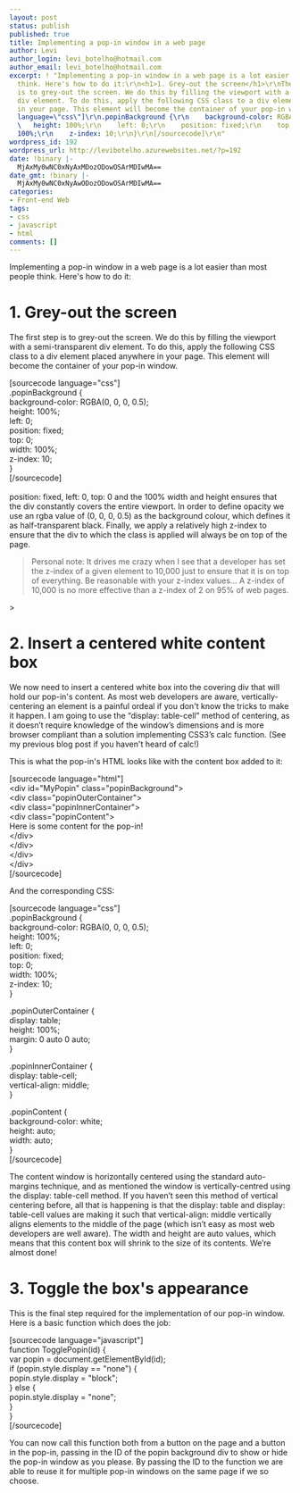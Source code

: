 ```yaml
---
layout: post
status: publish
published: true
title: Implementing a pop-in window in a web page
author: Levi
author_login: levi_botelho@hotmail.com
author_email: levi_botelho@hotmail.com
excerpt: ! "Implementing a pop-in window in a web page is a lot easier than most people
  think. Here's how to do it:\r\n<h1>1. Grey-out the screen</h1>\r\nThe first step
  is to grey-out the screen. We do this by filling the viewport with a semi-transparent
  div element. To do this, apply the following CSS class to a div element placed anywhere
  in your page. This element will become the container of your pop-in window.\r\n\r\n[sourcecode
  language=\"css\"]\r\n.popinBackground {\r\n    background-color: RGBA(0, 0, 0, 0.5);\r\n
  \   height: 100%;\r\n    left: 0;\r\n    position: fixed;\r\n    top: 0;\r\n    width:
  100%;\r\n    z-index: 10;\r\n}\r\n[/sourcecode]\r\n"
wordpress_id: 192
wordpress_url: http://levibotelho.azurewebsites.net/?p=192
date: !binary |-
  MjAxMy0wNC0xNyAxMDozODowOSArMDIwMA==
date_gmt: !binary |-
  MjAxMy0wNC0xNyAwODozODowOSArMDIwMA==
categories:
- Front-end Web
tags:
- css
- javascript
- html
comments: []
---
```

<p>Implementing a pop-in window in a web page is a lot easier than most people think. Here's how to do it:</p>
<h1>1. Grey-out the screen</h1>
<p>The first step is to grey-out the screen. We do this by filling the viewport with a semi-transparent div element. To do this, apply the following CSS class to a div element placed anywhere in your page. This element will become the container of your pop-in window.</p>
<p>[sourcecode language="css"]<br />
.popinBackground {<br />
    background-color: RGBA(0, 0, 0, 0.5);<br />
    height: 100%;<br />
    left: 0;<br />
    position: fixed;<br />
    top: 0;<br />
    width: 100%;<br />
    z-index: 10;<br />
}<br />
[/sourcecode]<br />
<a id="more"></a><a id="more-192"></a><br />
position: fixed, left: 0, top: 0 and the 100% width and height ensures that the div constantly covers the entire viewport. In order to define opacity we use an rgba value of (0, 0, 0, 0.5) as the background colour, which defines it as half-transparent black. Finally, we apply a relatively high z-index to ensure that the div to which the class is applied will always be on top of the page.</p>
<blockquote><p>Personal note: It drives me crazy when I see that a developer has set the z-index of a given element to 10,000 just to ensure that it is on top of everything. Be reasonable with your z-index values... A z-index of 10,000 is no more effective than a z-index of 2 on 95% of web pages.
</p></blockquote>
<p>></p>
<h1>2. Insert a centered white content box</h1>
<p>We now need to insert a centered white box into the covering div that will hold our pop-in's content. As most web developers are aware, vertically-centering an element is a painful ordeal if you don't know the tricks to make it happen. I am going to use the “display: table-cell” method of centering, as it doesn’t require knowledge of the window’s dimensions and is more browser compliant than a solution implementing CSS3’s calc function. (See my previous blog post if you haven't heard of calc!)</p>
<p>This is what the pop-in's HTML looks like with the content box added to it:</p>
<p>[sourcecode language="html"]<br />
&lt;div id=&quot;MyPopin&quot; class=&quot;popinBackground&quot;&gt;<br />
    &lt;div class=&quot;popinOuterContainer&quot;&gt;<br />
        &lt;div class=&quot;popinInnerContainer&quot;&gt;<br />
            &lt;div class=&quot;popinContent&quot;&gt;<br />
                Here is some content for the pop-in!<br />
            &lt;/div&gt;<br />
        &lt;/div&gt;<br />
    &lt;/div&gt;<br />
&lt;/div&gt;<br />
[/sourcecode]</p>
<p>And the corresponding CSS:</p>
<p>[sourcecode language="css"]<br />
.popinBackground {<br />
    background-color: RGBA(0, 0, 0, 0.5);<br />
    height: 100%;<br />
    left: 0;<br />
    position: fixed;<br />
    top: 0;<br />
    width: 100%;<br />
    z-index: 10;<br />
}</p>
<p>.popinOuterContainer {<br />
    display: table;<br />
    height: 100%;<br />
    margin: 0 auto 0 auto;<br />
}</p>
<p>.popinInnerContainer {<br />
    display: table-cell;<br />
    vertical-align: middle;<br />
}</p>
<p>.popinContent {<br />
    background-color: white;<br />
    height: auto;<br />
    width: auto;<br />
}<br />
[/sourcecode]</p>
<p>The content window is horizontally centered using the standard auto-margins technique, and as mentioned the window is vertically-centred using the display: table-cell method. If you haven’t seen this method of vertical centering before, all that is happening is that the display: table and display: table-cell values are making it such that vertical-align: middle vertically aligns elements to the middle of the page (which isn’t easy as most web developers are well aware). The width and height are auto values, which means that this content box will shrink to the size of its contents. We’re almost done!</p>
<h1>3. Toggle the box's appearance</h1>
<p>This is the final step required for the implementation of our pop-in window. Here is a basic function which does the job:</p>
<p>[sourcecode language="javascript"]<br />
function TogglePopin(id) {<br />
    var popin = document.getElementById(id);<br />
    if (popin.style.display == &quot;none&quot;) {<br />
        popin.style.display = &quot;block&quot;;<br />
    } else {<br />
        popin.style.display = &quot;none&quot;;<br />
    }<br />
}<br />
[/sourcecode]</p>
<p>You can now call this function both from a button on the page and a button in the pop-in, passing in the ID of the popin background div to show or hide the pop-in window as you please. By passing the ID to the function we are able to reuse it for multiple pop-in windows on the same page if we so choose.</p>
